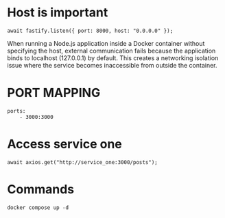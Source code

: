 # Host is important

```
await fastify.listen({ port: 8000, host: "0.0.0.0" });
```

When running a Node.js application inside a Docker container without specifying the host, external communication fails because the application binds to localhost (127.0.0.1) by default. This creates a networking isolation issue where the service becomes inaccessible from outside the container.

# PORT MAPPING

```
ports:
    - 3000:3000
```

# Access service one

```
await axios.get("http://service_one:3000/posts");
```

# Commands

```
docker compose up -d
```
